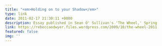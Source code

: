 ```yaml
---
title: "<em>Holding on to your Shadow</em>"
type: link
date: 2011-02-17 21:30:11 +0000
description: Essay published in Sean O' Sullivan's 'The Wheel,' Spring 2011
link: https://rebeccaodwyer.files.wordpress.com/2009/10/the-wheel-2011.pdf
featured: false
img: ''
---
```

